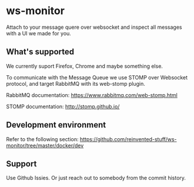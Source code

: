 # ws-monitor

Attach to your message quere over websocket and inspect all messages with a UI we made for you.

## What's supported

We currently suport Firefox, Chrome and maybe something else.

To communicate with the Message Queue we use STOMP over Websocket protocol, and target RabbitMQ with its web-stomp plugin.

RabbitMQ documentation: https://www.rabbitmq.com/web-stomp.html

STOMP documentation: http://stomp.github.io/


## Development environment

Refer to the following section:
https://github.com/reinvented-stuff/ws-monitor/tree/master/docker/dev

## Support

Use Github Issies. Or just reach out to somebody from the commit history.

